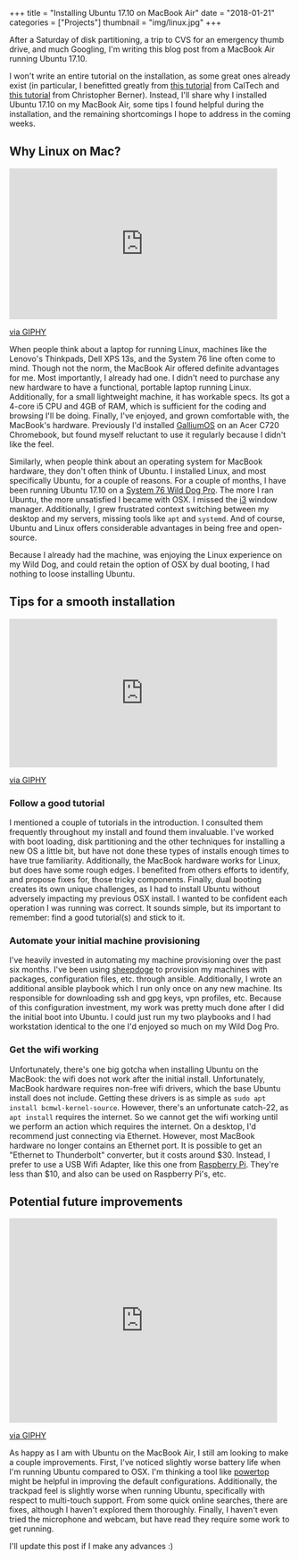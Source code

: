 +++
title = "Installing Ubuntu 17.10 on MacBook Air"
date = "2018-01-21"
categories = ["Projects"]
thumbnail = "img/linux.jpg"
+++

After a Saturday of disk partitioning, a trip to CVS for an emergency thumb
drive, and much Googling, I'm writing this blog post from a MacBook
Air running Ubuntu 17.10.

I won't write an entire tutorial on the installation, as some great ones already
exist (in particular, I benefitted greatly from [this
tutorial](http://courses.cms.caltech.edu/cs171/materials/pdfs/How_to_Dual-Boot_OSX_and_Ubuntu.pdf)
from CalTech and [this
tutorial](https://www.cberner.com/2017/12/03/installing-ubuntu-17-10-macbook-pro-retina-mid-2012/)
from Christopher Berner). Instead, I'll share why I installed Ubuntu 17.10 on my
MacBook Air, some tips I found helpful during the installation, and the
remaining shortcomings I hope to address in the coming weeks.

## Why Linux on Mac?

<iframe src="https://giphy.com/embed/1iTpx5PpzRugcrZK" width="480" height="270"
frameBorder="0" class="giphy-embed" allowFullScreen></iframe><p><a
href="https://giphy.com/gifs/justin-g-why-1iTpx5PpzRugcrZK">via GIPHY</a></p>

When people think about a laptop for running Linux, machines like the Lenovo's
Thinkpads, Dell XPS 13s, and the System 76 line often come to mind. Though not
the norm, the MacBook Air offered definite advantages for me. Most
importantly, I already had one. I didn't need to purchase any new hardware to
have a functional, portable laptop running Linux. Additionally, for a small
lightweight machine, it has workable specs. Its got a 4-core i5 CPU and 4GB of
RAM, which is sufficient for the coding and browsing I'll be doing. Finally,
I've enjoyed, and grown comfortable with, the MacBook's hardware. Previously I'd
installed [GalliumOS](https://galliumos.org/) on an Acer C720 Chromebook, but
found myself reluctant to use it regularly because I didn't like the feel.

Similarly, when people think about an operating system for MacBook hardware,
they don't often think of Ubuntu. I installed Linux, and most specifically
Ubuntu, for a couple of reasons. For a couple of months, I have been
running Ubuntu 17.10 on a [System 76 Wild Dog
Pro](https://system76.com/desktops/wild-dog). The more I ran Ubuntu, the more
unsatisfied I became with OSX. I missed the [i3](https://i3wm.org/) window
manager. Additionally, I grew frustrated context switching between my desktop and my servers,
missing tools like `apt` and `systemd`.  And of course, Ubuntu and
Linux offers considerable advantages in being free and open-source.

Because I already had the machine, was enjoying the Linux experience on my
Wild Dog, and could retain the option of OSX by dual booting, I had
nothing to loose installing Ubuntu.

## Tips for a smooth installation

<iframe src="https://giphy.com/embed/Rk8CZk8M7UHzG" width="480" height="266"
frameBorder="0" class="giphy-embed" allowFullScreen></iframe><p><a
href="https://giphy.com/gifs/the-simpsons-reaction-maggie-simpson-Rk8CZk8M7UHzG">via
GIPHY</a></p>

### Follow a good tutorial

I mentioned a couple of tutorials in the introduction. I consulted them
frequently throughout my install and found them invaluable. I've worked with
boot loading, disk partitioning and the other techniques for installing a new OS
a little bit, but have not done these types of installs enough times to have
true familiarity. Additionally, the MacBook hardware works for Linux, but does
have some rough edges. I benefited from others efforts to identify, and propose
fixes for, those tricky components. Finally, dual booting creates its own unique
challenges, as I had to install Ubuntu without adversely impacting my
previous OSX install. I wanted to be confident each operation I was running was
correct. It sounds simple, but its important to remember: find a
good tutorial(s) and stick to it.

### Automate your initial machine provisioning

I've heavily invested in automating my machine provisioning over the past six
months. I've been using [sheepdoge](https://github.com/sheepdoge/sheepdoge) to
provision my machines with packages, configuration files, etc. through ansible.
Additionally, I wrote an additional ansible playbook which I run only once on
any new machine. Its responsible for downloading ssh and gpg keys, vpn profiles,
etc. Because of this configuration investment, my work was pretty much done
after I did the initial boot into Ubuntu. I could just run my two playbooks and
I had workstation identical to the one I'd enjoyed so much on my Wild Dog Pro.

### Get the wifi working

Unfortunately, there's one big gotcha when installing Ubuntu on the MacBook: the
wifi does not work after the initial install. Unfortunately, MacBook hardware
requires non-free wifi drivers, which the base Ubuntu install does not include.
Getting these drivers is as simple as `sudo apt install
bcmwl-kernel-source`. However, there's an unfortunate catch-22, as `apt install`
requires the internet. So we cannot get the wifi working until we perform an
action which requires the internet. On a desktop, I'd recommend just connecting
via Ethernet. However, most MacBook hardware no longer contains an Ethernet
port. It is possible to get an "Ethernet to Thunderbolt" converter, but it costs
around $30. Instead, I prefer to use a USB Wifi Adapter, like this one from
[Raspberry Pi](https://www.canakit.com/raspberry-pi-wifi.html). They're less
than $10, and also can be used on Raspberry Pi's, etc.

## Potential future improvements

<iframe src="https://giphy.com/embed/3orif4alyHEpIZAr0A" width="480"
height="366" frameBorder="0" class="giphy-embed" allowFullScreen></iframe><p><a
href="https://giphy.com/gifs/season-3-the-simpsons-3x9-3orif4alyHEpIZAr0A">via
GIPHY</a></p>

As happy as I am with Ubuntu on the MacBook Air, I still am looking to make a
couple improvements. First, I've noticed slightly worse battery life when I'm
running Ubuntu compared to OSX. I'm thinking a tool like
[powertop](https://wiki.archlinux.org/index.php/powertop) might be helpful in
improving the default configurations.  Additionally, the trackpad feel
is slightly worse when running Ubuntu,
specifically with respect to multi-touch support. From some quick online
searches, there are fixes, although I haven't explored them thoroughly.
Finally, I haven't even tried the microphone and webcam, but have read they
require some work to get running.

I'll update this post if I make any advances :)
